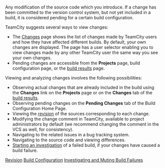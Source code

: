 [//]: # (title: Change)
[//]: # (auxiliary-id: Change)
Any modification of the source code which you introduce. If a change has been committed to the version control system, but not yet included in a build, it is considered pending for a certain build configuration.

TeamCity suggests several ways to view changes:
* The [Changes](viewing-your-changes.md) page shows the list of changes made by TeamCity users and how they have affected different builds. By default, your own changes are displayed. The page has a user selector enabling you to view changes made by any other TeamCity user the same way you see your own changes.
* Pending changes are accessible from the __Projects__ page, build configuration page, or the [build results](working-with-build-results.md) page.

Viewing and analyzing changes involves the following possibilities:
* Observing actual changes that are already included in the build using the __Changes__ link on the __Projects__ page or on the __Changes__ tab of the [build results](working-with-build-results.md#Changes).
* Observing pending changes on the __Pending Changes__ tab of the Build Configuration Home Page.
* Viewing the [revision](revision.md) of the sources corresponding to each change.
* Modifying the change comment in TeamCity, available to project administrators by default (we recommend changing the comment in the VCS as well, for consistency).
* Navigating to the related issues in a bug tracking system.
* Navigating to the source code and viewing differences.
* [Starting an investigation](investigating-and-muting-build-failures.md) of a failed build, if your changes have caused a build failure.
 
<seealso>
        <category ref="concepts">
            <a href="revision.md">Revision</a>
            <a href="build-configuration.md">Build Configuration</a>
        </category>
        <category ref="user-guide">
            <a href="investigating-and-muting-build-failures.md">Investigating and Muting Build Failures</a>
        </category>
</seealso>